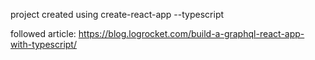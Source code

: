 project created using create-react-app --typescript

followed article: https://blog.logrocket.com/build-a-graphql-react-app-with-typescript/